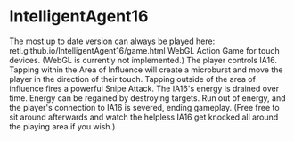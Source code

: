 IntelligentAgent16
==================
The most up to date version can always be played here: retl.github.io/IntelligentAgent16/game.html
WebGL Action Game for touch devices. (WebGL is currently not implemented.)
The player controls IA16. Tapping within the Area of Influence will create a microburst and move the player in the direction of their touch. Tapping outside of the area of influence fires a powerful Snipe Attack. The IA16's energy is drained over time. Energy can be regained by destroying targets. Run out of energy, and the player's connection to IA16 is severed, ending gameplay. (Free free to sit around afterwards and watch the helpless IA16 get knocked all around the playing area if you wish.)

